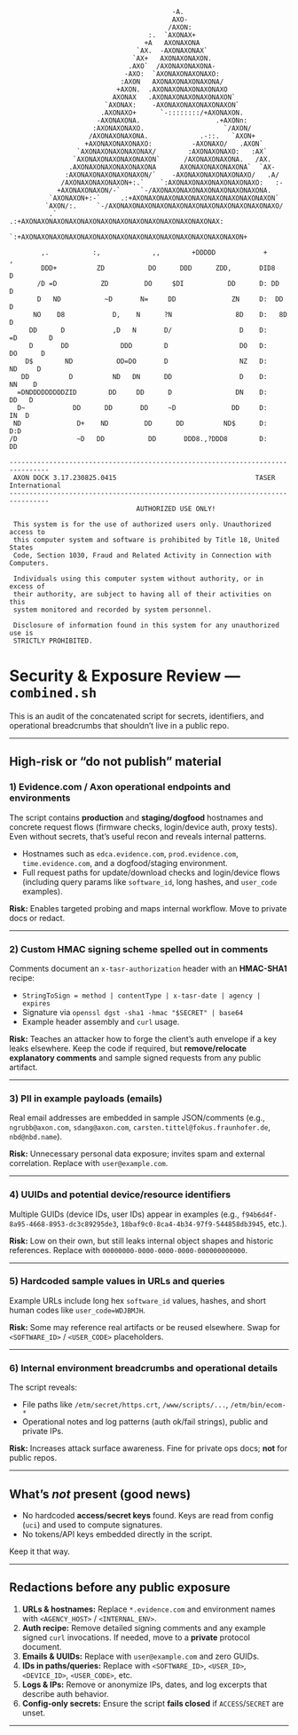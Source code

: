 ```                                                                                
                                         -A.                                    
                                         AXO-                                   
                                        /AXON:                                  
                                   :.  `AXONAX+                                 
                                  +A   AXONAXONA                                
                                `AX.  -AXONAXONAX`                              
                               `AX+   AXONAXONAXON.                             
                              .AXO`  /AXONAXONAXONA-                            
                             -AXO:  `AXONAXONAXONAXO:                           
                            :AXON   AXONAXONAXONAXONA/                          
                           +AXON.  .AXONAXONAXONAXONAXO                         
                          AXONAX   .AXONAXONAXONAXONAXON`                       
                        `AXONAX:    -AXONAXONAXONAXONAXON`                      
                       .AXONAXO+      `-::::::::/+AXONAXON.                     
                      -AXONAXONA.                   .+AXONn:                    
                     :AXONAXONAXO.                    `/AXON/                   
                    /AXONAXONAXONA.             .-::.   `AXON+                  
                   +AXONAXONAXONAXO:          -AXONAXO/   .AXON`                
                 `AXONAXONAXONAXONAX/        :AXONAXONAXO:   :AX`               
                `AXONAXONAXONAXONAXON`      /AXONAXONAXONA.   /AX.              
               .AXONAXONAXONAXONAXONA      AXONAXONAXONAXONA`  `AX-             
              :AXONAXONAXONAXONAXON/`    -AXONAXONAXONAXONAXO/   .A/            
             /AXONAXONAXONAXON+:.`    `:AXONAXONAXONAXONAXONAXO:   :-           
            +AXONAXONAXON/-`     `-/AXONAXONAXONAXONAXONAXONAXONA.              
          `AXONAXON+:-`     .:+AXONAXONAXONAXONAXONAXONAXONAXONAXON`            
         `AXON/:.     `-/AXONAXONAXONAXONAXONAXONAXONAXONAXONAXONAXO/           
          .`     .:+AXONAXONAXONAXONAXONAXONAXONAXONAXONAXONAXONAXONAX:         
            `:+AXONAXONAXONAXONAXONAXONAXONAXONAXONAXONAXONAXONAXONAXON+        
                                                                                
        ,.           :,             ,,        +DDDDD            +              ,
        DDD+          ZD           DO      DDD      ZDD,       DID8            D
       /D =D           ZD         DO     $DI           DD      D: DD           D
       D   ND           ~D       N=     DD              ZN     D:  DD          D
      NO    D8            D,    N      ?N                8D    D:   8D         D
     DD      D            ,D   N       D/                 D    D:    =D        D
     D       DD             DDD        D                  DO   D:      DO      D
    D$        ND           OD=DO       D                  NZ   D:       ND     D
   DD          D          ND   DN      DD                 D    D:        NN    D
  =DNDDDDDDDDDZID        DD     DD      D                DN    D:         DD   D
  D~            DD      DD       DD     ~D              DD     D:          IN  D
 ND              D+    ND         DD      DD          ND$      D:            D:D
/D               ~D   DD           DD       DDD8.,?DDD8        D:             DD
 
--------------------------------------------------------------------------------
 AXON DOCK 3.17.230825.0415                                   TASER International
--------------------------------------------------------------------------------
                                AUTHORIZED USE ONLY!
 
 This system is for the use of authorized users only. Unauthorized access to 
 this computer system and software is prohibited by Title 18, United States 
 Code, Section 1030, Fraud and Related Activity in Connection with Computers. 
 
 Individuals using this computer system without authority, or in excess of 
 their authority, are subject to having all of their activities on this 
 system monitored and recorded by system personnel.
 
 Disclosure of information found in this system for any unauthorized use is
 STRICTLY PROHIBITED. 
 ```

# Security & Exposure Review — `combined.sh`

This is an audit of the concatenated script for secrets, identifiers, and operational breadcrumbs that shouldn’t live in a public repo.

---

##  High-risk or “do not publish” material

### 1) Evidence.com / Axon operational endpoints and environments
The script contains **production** and **staging/dogfood** hostnames and concrete request flows (firmware checks, login/device auth, proxy tests). Even without secrets, that’s useful recon and reveals internal patterns.

- Hostnames such as `edca.evidence.com`, `prod.evidence.com`, `time.evidence.com`, and a dogfood/staging environment.
- Full request paths for update/download checks and login/device flows (including query params like `software_id`, long hashes, and `user_code` examples).

**Risk:** Enables targeted probing and maps internal workflow. Move to private docs or redact.

---

### 2) Custom HMAC signing scheme spelled out in comments
Comments document an `x-tasr-authorization` header with an **HMAC-SHA1** recipe:
- `StringToSign = method | contentType | x-tasr-date | agency | expires`
- Signature via `openssl dgst -sha1 -hmac "$SECRET" | base64`
- Example header assembly and `curl` usage.

**Risk:** Teaches an attacker how to forge the client’s auth envelope if a key leaks elsewhere. Keep the code if required, but **remove/relocate explanatory comments** and sample signed requests from any public artifact.

---

### 3) PII in example payloads (emails)
Real email addresses are embedded in sample JSON/comments (e.g., `ngrubb@axon.com`, `sdang@axon.com`, `carsten.tittel@fokus.fraunhofer.de`, `nbd@nbd.name`).

**Risk:** Unnecessary personal data exposure; invites spam and external correlation. Replace with `user@example.com`.

---

### 4) UUIDs and potential device/resource identifiers
Multiple GUIDs (device IDs, user IDs) appear in examples (e.g., `f94b6d4f-8a95-4668-8953-dc3c89295de3`, `18baf9c0-8ca4-4b34-97f9-544858db3945`, etc.).

**Risk:** Low on their own, but still leaks internal object shapes and historic references. Replace with `00000000-0000-0000-0000-000000000000`.

---

### 5) Hardcoded sample values in URLs and queries
Example URLs include long hex `software_id` values, hashes, and short human codes like `user_code=WDJBMJH`.

**Risk:** Some may reference real artifacts or be reused elsewhere. Swap for `<SOFTWARE_ID>` / `<USER_CODE>` placeholders.

---

### 6) Internal environment breadcrumbs and operational details
The script reveals:
- File paths like `/etm/secret/https.crt`, `/www/scripts/...`, `/etm/bin/ecom-*`
- Operational notes and log patterns (auth ok/fail strings), public and private IPs.

**Risk:** Increases attack surface awareness. Fine for private ops docs; **not** for public repos.

---

##  What’s *not* present (good news)
- No hardcoded **access/secret keys** found. Keys are read from config (`uci`) and used to compute signatures.
- No tokens/API keys embedded directly in the script.

Keep it that way.

---

##  Redactions before any public exposure

1. **URLs & hostnames:** Replace `*.evidence.com` and environment names with `<AGENCY_HOST>` / `<INTERNAL_ENV>`.
2. **Auth recipe:** Remove detailed signing comments and any example signed `curl` invocations. If needed, move to a **private** protocol document.
3. **Emails & UUIDs:** Replace with `user@example.com` and zero GUIDs.
4. **IDs in paths/queries:** Replace with `<SOFTWARE_ID>`, `<USER_ID>`, `<DEVICE_ID>`, `<USER_CODE>`, etc.
5. **Logs & IPs:** Remove or anonymize IPs, dates, and log excerpts that describe auth behavior.
6. **Config-only secrets:** Ensure the script **fails closed** if `ACCESS`/`SECRET` are unset.

---




